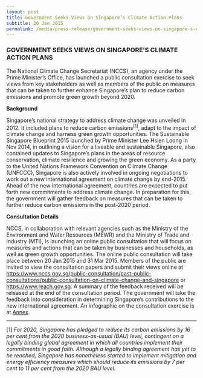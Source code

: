 ```yaml
---
layout: post
title: Government Seeks Views on Singapore’s Climate Action Plans
subtitle: 20 Jan 2015
permalink: /media/press-release/government-seeks-views-on-singapore-s-climate-action-plans
---
```


### GOVERNMENT SEEKS VIEWS ON SINGAPORE’S CLIMATE ACTION PLANS

The National Climate Change Secretariat (NCCS), an agency under the Prime Minister’s Office, has launched a public consultation exercise to seek views from key stakeholders as well as members of the public on measures that can be taken to further enhance Singapore’s plan to reduce carbon emissions and promote green growth beyond 2020.

**Background**

Singapore’s national strategy to address climate change was unveiled in 2012. It included plans to reduce carbon emissions<sup><a name="1" id="1">[1]</a></sup>, adapt to the impact of climate change and harness green growth opportunities. The Sustainable Singapore Blueprint 2015 launched by Prime Minister Lee Hsien Loong in Nov 2014, in outlining a vision for a liveable and sustainable Singapore, also contained updates to Singapore’s plans in the areas of resource conservation, climate resilience and growing the green economy.    As a party to the United Nations Framework Convention on Climate Change (UNFCCC), Singapore is also actively involved in ongoing negotiations to work out a new international agreement on climate change by end-2015. Ahead of the new international agreement, countries are expected to put forth new commitments to address climate change.    In preparation for this, the government will gather feedback on measures that can be taken to further reduce carbon emissions in the post-2020 period.  

**Consultation Details**

NCCS, in collaboration with relevant agencies such as the Ministry of the Environment and Water Resources (MEWR) and the Ministry of Trade and Industry (MTI), is launching an online public consultation that will focus on measures and actions that can be taken by businesses and households, as well as green growth opportunities.   The online public consultation will take place between 20 Jan 2015 and 31 Mar 2015. Members of the public are invited to view the consultation papers and submit their views online at [<a href="/public-consultation/public-consultation-on-climate-change-and-singapore/" target="_blank">https://www.nccs.gov.sg/public-consultation/past-public-consultations/public-consultation-on-climate-change-and-singapore</a>](/public-consultation/public-consultation-on-climate-change-and-singapore/) or [<a href="https://www.reach.gov.sg/" target="_blank">https://www.reach.gov.sg</a>](https://www.reach.gov.sg/). A summary of the feedback received will be released at the end of the consultation period. The government will take the feedback into consideration in determining Singapore’s contributions to the new international agreement. An infographic on the consultation exercise is at [<a href="/docs/default-source/news-documents/public-consultation-pr-annex.pdf" target="_blank">Annex</a>](/docs/default-source/news-documents/public-consultation-pr-annex.pdf).

___

<a name="1" id="1">[1]</a> *For 2020, Singapore has pledged to reduce its carbon emissions by 16 per cent from the 2020 business-as-usual (BAU) level, contingent on a legally binding global agreement in which all countries implement their commitments in good faith. Although a legally binding agreement has yet to be reached, Singapore has nonetheless started to implement mitigation and energy efficiency measures which should reduce its emissions by 7 per cent to 11 per cent from the 2020 BAU level.*

